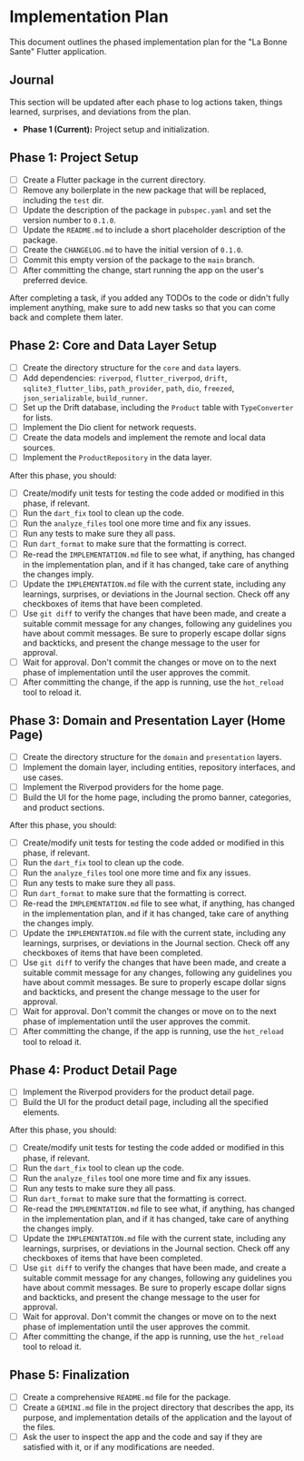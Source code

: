 
# Implementation Plan

This document outlines the phased implementation plan for the "La Bonne Sante" Flutter application.

## Journal

This section will be updated after each phase to log actions taken, things learned, surprises, and deviations from the plan.

*   **Phase 1 (Current):** Project setup and initialization.

## Phase 1: Project Setup

- [ ] Create a Flutter package in the current directory.
- [ ] Remove any boilerplate in the new package that will be replaced, including the `test` dir.
- [ ] Update the description of the package in `pubspec.yaml` and set the version number to `0.1.0`.
- [ ] Update the `README.md` to include a short placeholder description of the package.
- [ ] Create the `CHANGELOG.md` to have the initial version of `0.1.0`.
- [ ] Commit this empty version of the package to the `main` branch.
- [ ] After committing the change, start running the app on the user's preferred device.

After completing a task, if you added any TODOs to the code or didn't fully implement anything, make sure to add new tasks so that you can come back and complete them later.

## Phase 2: Core and Data Layer Setup

- [ ] Create the directory structure for the `core` and `data` layers.
- [ ] Add dependencies: `riverpod`, `flutter_riverpod`, `drift`, `sqlite3_flutter_libs`, `path_provider`, `path`, `dio`, `freezed`, `json_serializable`, `build_runner`.
- [ ] Set up the Drift database, including the `Product` table with `TypeConverter` for lists.
- [ ] Implement the Dio client for network requests.
- [ ] Create the data models and implement the remote and local data sources.
- [ ] Implement the `ProductRepository` in the data layer.

After this phase, you should:

- [ ] Create/modify unit tests for testing the code added or modified in this phase, if relevant.
- [ ] Run the `dart_fix` tool to clean up the code.
- [ ] Run the `analyze_files` tool one more time and fix any issues.
- [ ] Run any tests to make sure they all pass.
- [ ] Run `dart_format` to make sure that the formatting is correct.
- [ ] Re-read the `IMPLEMENTATION.md` file to see what, if anything, has changed in the implementation plan, and if it has changed, take care of anything the changes imply.
- [ ] Update the `IMPLEMENTATION.md` file with the current state, including any learnings, surprises, or deviations in the Journal section. Check off any checkboxes of items that have been completed.
- [ ] Use `git diff` to verify the changes that have been made, and create a suitable commit message for any changes, following any guidelines you have about commit messages. Be sure to properly escape dollar signs and backticks, and present the change message to the user for approval.
- [ ] Wait for approval. Don't commit the changes or move on to the next phase of implementation until the user approves the commit.
- [ ] After committing the change, if the app is running, use the `hot_reload` tool to reload it.

## Phase 3: Domain and Presentation Layer (Home Page)

- [ ] Create the directory structure for the `domain` and `presentation` layers.
- [ ] Implement the domain layer, including entities, repository interfaces, and use cases.
- [ ] Implement the Riverpod providers for the home page.
- [ ] Build the UI for the home page, including the promo banner, categories, and product sections.

After this phase, you should:

- [ ] Create/modify unit tests for testing the code added or modified in this phase, if relevant.
- [ ] Run the `dart_fix` tool to clean up the code.
- [ ] Run the `analyze_files` tool one more time and fix any issues.
- [ ] Run any tests to make sure they all pass.
- [ ] Run `dart_format` to make sure that the formatting is correct.
- [ ] Re-read the `IMPLEMENTATION.md` file to see what, if anything, has changed in the implementation plan, and if it has changed, take care of anything the changes imply.
- [ ] Update the `IMPLEMENTATION.md` file with the current state, including any learnings, surprises, or deviations in the Journal section. Check off any checkboxes of items that have been completed.
- [ ] Use `git diff` to verify the changes that have been made, and create a suitable commit message for any changes, following any guidelines you have about commit messages. Be sure to properly escape dollar signs and backticks, and present the change message to the user for approval.
- [ ] Wait for approval. Don't commit the changes or move on to the next phase of implementation until the user approves the commit.
- [ ] After committing the change, if the app is running, use the `hot_reload` tool to reload it.

## Phase 4: Product Detail Page

- [ ] Implement the Riverpod providers for the product detail page.
- [ ] Build the UI for the product detail page, including all the specified elements.

After this phase, you should:

- [ ] Create/modify unit tests for testing the code added or modified in this phase, if relevant.
- [ ] Run the `dart_fix` tool to clean up the code.
- [ ] Run the `analyze_files` tool one more time and fix any issues.
- [ ] Run any tests to make sure they all pass.
- [ ] Run `dart_format` to make sure that the formatting is correct.
- [ ] Re-read the `IMPLEMENTATION.md` file to see what, if anything, has changed in the implementation plan, and if it has changed, take care of anything the changes imply.
- [ ] Update the `IMPLEMENTATION.md` file with the current state, including any learnings, surprises, or deviations in the Journal section. Check off any checkboxes of items that have been completed.
- [ ] Use `git diff` to verify the changes that have been made, and create a suitable commit message for any changes, following any guidelines you have about commit messages. Be sure to properly escape dollar signs and backticks, and present the change message to the user for approval.
- [ ] Wait for approval. Don't commit the changes or move on to the next phase of implementation until the user approves the commit.
- [ ] After committing the change, if the app is running, use the `hot_reload` tool to reload it.

## Phase 5: Finalization

- [ ] Create a comprehensive `README.md` file for the package.
- [ ] Create a `GEMINI.md` file in the project directory that describes the app, its purpose, and implementation details of the application and the layout of the files.
- [ ] Ask the user to inspect the app and the code and say if they are satisfied with it, or if any modifications are needed.
